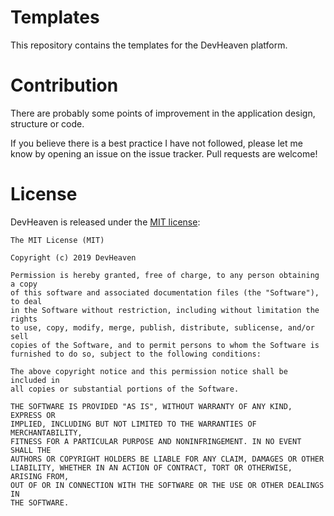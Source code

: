# Templates
This repository contains the templates for the DevHeaven platform.

# Contribution
There are probably some points of improvement in the application design, structure or code.

If you believe there is a best practice I have not followed, please let me know by opening an issue on the issue tracker. Pull requests are welcome!

# License
DevHeaven is released under the [MIT license](http://opensource.org/licenses/MIT):

```
The MIT License (MIT)

Copyright (c) 2019 DevHeaven

Permission is hereby granted, free of charge, to any person obtaining a copy
of this software and associated documentation files (the "Software"), to deal
in the Software without restriction, including without limitation the rights
to use, copy, modify, merge, publish, distribute, sublicense, and/or sell
copies of the Software, and to permit persons to whom the Software is
furnished to do so, subject to the following conditions:

The above copyright notice and this permission notice shall be included in
all copies or substantial portions of the Software.

THE SOFTWARE IS PROVIDED "AS IS", WITHOUT WARRANTY OF ANY KIND, EXPRESS OR
IMPLIED, INCLUDING BUT NOT LIMITED TO THE WARRANTIES OF MERCHANTABILITY,
FITNESS FOR A PARTICULAR PURPOSE AND NONINFRINGEMENT. IN NO EVENT SHALL THE
AUTHORS OR COPYRIGHT HOLDERS BE LIABLE FOR ANY CLAIM, DAMAGES OR OTHER
LIABILITY, WHETHER IN AN ACTION OF CONTRACT, TORT OR OTHERWISE, ARISING FROM,
OUT OF OR IN CONNECTION WITH THE SOFTWARE OR THE USE OR OTHER DEALINGS IN
THE SOFTWARE.
```
